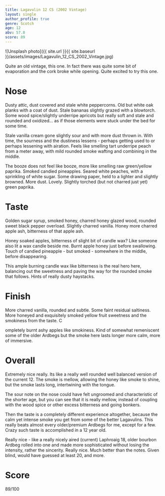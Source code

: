 ```yaml
---
title: Lagavulin 12 CS (2002 Vintage)
layout: single
author_profile: true
genre: Scotch
age: 12
abv: 57.8
score: 89
---
```


![Unsplash photo]({{ site.url }}{{ site.baseurl }}/assets/images/Lagavulin_12_CS_2002_Vintage.jpg)

Quite an old vintage, this one. In fact there was quite some bit of evaporation and the cork broke while opening. Quite excited to try this one.

# Nose
Dusty attic, dust covered and stale white peppercorns. Old but white oak planks with a coat of dust. Stale bananas slightly grazed with a blowtorch. Some wood spice/slightly underripe apricots but really soft and stale and rounded and oxidized... as if those elements were stuck under the bed for some time. 

Stale vanilla cream gone slightly sour and with more dust thrown in. With time, the sourness and the dustiness lessens - perhaps getting used to or perhaps lessening with airation. Feels like smelling tart underripe peach from a meter away, with mild rounded smoke wafting and combining in the middle. 

The booze does not feel like booze, more like smelling raw green/yellow paprika. Smoked candied pineapples. Seared white peaches, with a sprinkling of white sugar. Some drawing paper, held to a lighter and slightly browned. More dust. Lovely. Slightly torched (but not charred just yet) green paprika. 

# Taste
Golden sugar syrup, smoked honey, charred honey glazed wood, rounded sweet black pepper overload. Slightly charred vanilla. Honey more charred apple ash, bitterness of that apple ash. 

Honey soaked apples, bitterness of slight bit of candle wax? Like someone also lit a wax candle beside me. Burnt apple honey just before swallowing. Touch of candied pineapple - but smoked - somewhere in the middle, before disappearing. 

This ample burning candle wax like bitterness is the real hero here, balancing out the sweetness and paving the way for the rounded smoke that follows. Hints of really dusty haystacks. 

# Finish
More charred vanilla, rounded and subtle. Some faint residual saltiness. More honeyed and exquisitely smoked yellow fruit sweetness and the smokiness from the taste. C

ompletely burnt ashy apples like smokiness. Kind of somewhat remeniscent some of the older Ardbegs but the smoke here lasts longer more calm, more of immersive. 

# Overall
Extremely nice really. Its like a really well rounded well balanced version of the current 12. The smoke is mellow, allowing the honey like smoke to shine, but the smoke lasts long, intertwining with the tongue. 

The sour note on the nose could have felt ungroomed and characteristic of the shorter age, but you can see that it is really mellow, instead of coupling with the wood spice or other excess bitterness and going bonkers. 

Then the taste is a completely different experience altogether, because the calm yet intense smoke you get from some of the better Lagavulins. This really beats almost every older/premium Ardbegs for me, except for a few. Crazy such taste is accomplished in a 12 year old. 

Really nice - like a really nicely aired (current) Laphroaig 18, older bourbon Ardbeg rolled into one and made more sophisticated without losing the intensity, rather the sincerity. Really nice. Much better than the notes. Given blind, would have guessed at least 20, and more. 

# Score
89/100
